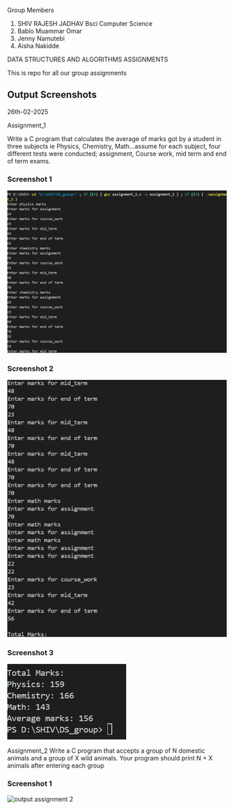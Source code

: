 Group Members
1. SHIV RAJESH JADHAV  Bsci Computer Science
2. Bablo Muammar Omar
3. Jenny Namutebi
4. Aisha Nakidde
   
DATA STRUCTURES AND ALGORITHMS ASSIGNMENTS

This is repo for all our group assignments



## Output Screenshots

26th-02-2025

Assignment_1 

 Write a C program that calculates the average of marks got by a student in three subjects ie Physics, Chemistry, Math...assume for each subject, four different tests were conducted; assignment, Course work, mid term and end of term exams.


### Screenshot 1
![Description](screenshots/Screenshot_2025-03-03_222628.png)

### Screenshot 2  
![Description](screenshots/Screenshot_2025-03-03_222729.png)

### Screenshot 3  
![Description](screenshots/Screenshot_2025-03-03_222753.png)

Assignment_2
Write a C program that accepts a group of N domestic animals and a group of X wild animals. Your program should print N + X animals after entering each group

### Screenshot 1
![output assignment 2](https://github.com/user-attachments/assets/9073ca7d-56f5-41f2-bf5f-ddaa863caeab)
